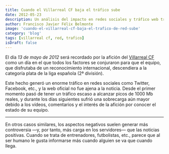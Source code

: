 ```yaml
---
title: Cuando el Villarreal CF baja el tráfico sube
date: 2012-05-23
description: Un análisis del impacto en redes sociales y tráfico web tras el descenso del Villarreal CF a la segunda división, destacando cómo las noticias negativas generan mayor interacción.
author: Francisco Javier Félix Belmonte
image: 'cuando-el-villarreal-cf-baja-el-trafico-de-red-sube'
category: 'blog'
tags: [villarreal cf, red, trafico]
isDraft: false
---
```


El día *13 de mayo de 2012* será recordado por la afición del [Villarreal CF](http://www.villarrealcf.es) como un día en
el que todos los factores se conjuraron para que el equipo, que disfrutaba de un reconocimiento internacional,
descendiera a la categoría plata de la liga española (2ª división).

Este hecho generó un enorme tráfico en redes sociales como Twitter, Facebook, etc., y la web oficial no fue ajena a la
noticia. Desde el primer momento pasó de tener un tráfico escaso a alcanzar picos de 1000 Mb reales, y durante los días
siguientes sufrió una sobrecarga aún mayor debido a los vídeos, comentarios y el interés de la afición por conocer el
estado de su equipo.

---

En otros casos similares, los aspectos negativos suelen generar más controversia —y, por tanto, más carga en los
servidores— que las noticias positivas. Cuando se trata de entrenadores, futbolistas, etc., parece que al ser humano le
gusta informarse más cuando alguien se va que cuando llega.
